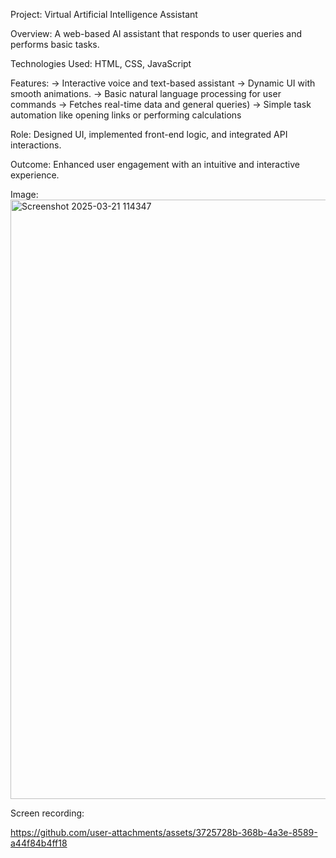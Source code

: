 Project: Virtual Artificial Intelligence Assistant

Overview: A web-based AI assistant that responds to user queries and performs basic tasks.

Technologies Used: HTML, CSS, JavaScript

Features:
       → Interactive voice and text-based assistant
       → Dynamic UI with smooth animations.
       → Basic natural language processing for user commands
       → Fetches real-time data and general queries)
       → Simple task automation like opening links or performing calculations

Role: Designed UI, implemented front-end logic, and integrated API interactions.

Outcome: Enhanced user engagement with an intuitive and interactive experience.

Image:
<img width="959" alt="Screenshot 2025-03-21 114347" src="https://github.com/user-attachments/assets/b0afeff6-1f07-4e5a-97d0-72f5a8e25d70" />

Screen recording:

https://github.com/user-attachments/assets/3725728b-368b-4a3e-8589-a44f84b4ff18

